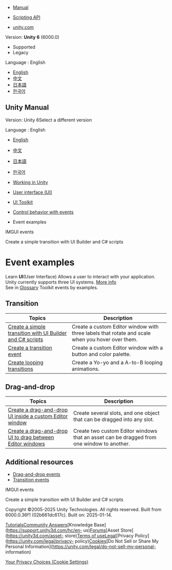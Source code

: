 [](https://docs.unity3d.com)

  * [Manual](../Manual/index.html)
  * [Scripting API](../ScriptReference/index.html)

  * [unity.com](https://unity.com/)

Version: **Unity 6** (6000.0)

  * Supported
  * Legacy

Language : English

  * [English](/Manual/UIE-event-examples.html)
  * [中文](/cn/current/Manual/UIE-event-examples.html)
  * [日本語](/ja/current/Manual/UIE-event-examples.html)
  * [한국어](/kr/current/Manual/UIE-event-examples.html)

[](https://docs.unity3d.com)

## Unity Manual

Version: Unity 6Select a different version

Language : English

  * [English](/Manual/UIE-event-examples.html)
  * [中文](/cn/current/Manual/UIE-event-examples.html)
  * [日本語](/ja/current/Manual/UIE-event-examples.html)
  * [한국어](/kr/current/Manual/UIE-event-examples.html)

  * [Working in Unity](working-in-unity.html)
  * [User interface (UI)](UIToolkits.html)
  * [UI Toolkit](UIElements.html)
  * [Control behavior with events](UIE-Events.html)
  * Event examples

[](UIE-IMGUI-Events.html)

IMGUI events

[](UIE-transition-example.html)

Create a simple transition with UI Builder and C# scripts

# Event examples

Learn **UI**(User Interface) Allows a user to interact with your application.
Unity currently supports three UI systems. [More info](UI-system-compare.html)  
See in [Glossary](Glossary.html#UI) Toolkit events by examples.

## Transition

**Topics** | **Description**  
---|---  
[Create a simple transition with UI Builder and C# scripts](UIE-transition-example.html) | Create a custom Editor window with three labels that rotate and scale when you hover over them.  
[Create a transition event](UIE-transition-event-example.html) | Create a custom Editor window with a button and color palette.  
[Create looping transitions](UIE-transition-event-loop-example.html) | Create a Yo-yo and a A-to-B looping animations.  
  
## Drag-and-drop

**Topics** | **Description**  
---|---  
[Create a drag-and-drop UI inside a custom Editor window](UIE-create-drag-and-drop-ui.html) | Create several slots, and one object that can be dragged into any slot.  
[Create a drag-and-drop UI to drag between Editor windows](UIE-drag-across-windows.html) | Create two custom Editor windows that an asset can be dragged from one window to another.  
  
## Additional resources

  * [Drag-and-drop events](UIE-Drag-Events.html)
  * [Transition events](UIE-Transition-Events.html)

[](UIE-IMGUI-Events.html)

IMGUI events

[](UIE-transition-example.html)

Create a simple transition with UI Builder and C# scripts

Copyright ©2005-2025 Unity Technologies. All rights reserved. Built from
6000.0.36f1 (02b661dc617c). Built on: 2025-01-14.

[Tutorials](https://learn.unity.com/)[Community
Answers](https://answers.unity3d.com)[Knowledge
Base](https://support.unity3d.com/hc/en-
us)[Forums](https://forum.unity3d.com)[Asset Store](https://unity3d.com/asset-
store)[Terms of
use](https://docs.unity3d.com/Manual/TermsOfUse.html)[Legal](https://unity.com/legal)[Privacy
Policy](https://unity.com/legal/privacy-
policy)[Cookies](https://unity.com/legal/cookie-policy)[Do Not Sell or Share
My Personal Information](https://unity.com/legal/do-not-sell-my-personal-
information)

[Your Privacy Choices (Cookie Settings)](javascript:void\(0\);)

